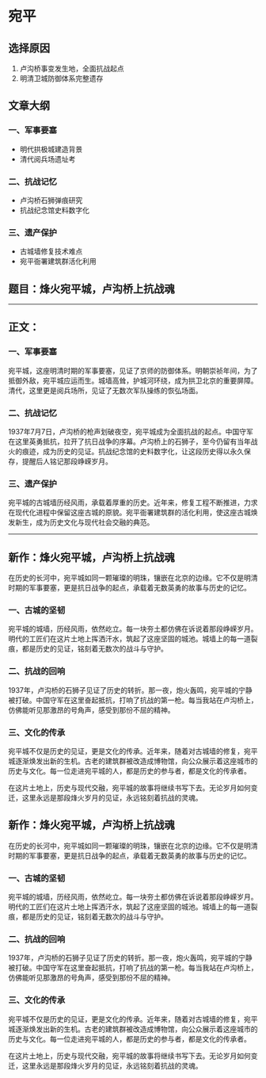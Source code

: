 # 宛平

## 选择原因
1. 卢沟桥事变发生地，全面抗战起点
2. 明清卫城防御体系完整遗存

## 文章大纲
### 一、军事要塞
- 明代拱极城建造背景
- 清代阅兵场遗址考

### 二、抗战记忆
- 卢沟桥石狮弹痕研究
- 抗战纪念馆史料数字化

### 三、遗产保护
- 古城墙修复技术难点
- 宛平衙署建筑群活化利用

## 题目：烽火宛平城，卢沟桥上抗战魂

---

## 正文：

### 一、军事要塞

宛平城，这座明清时期的军事要塞，见证了京师的防御体系。明朝崇祯年间，为了抵御外敌，宛平城应运而生。城墙高耸，护城河环绕，成为拱卫北京的重要屏障。清代，这里更是阅兵场所，见证了无数次军队操练的恢弘场面。

### 二、抗战记忆

1937年7月7日，卢沟桥的枪声划破夜空，宛平城成为全面抗战的起点。中国守军在这里英勇抵抗，拉开了抗日战争的序幕。卢沟桥上的石狮子，至今仍留有当年战火的痕迹，成为历史的见证。抗战纪念馆的史料数字化，让这段历史得以永久保存，提醒后人铭记那段峥嵘岁月。

### 三、遗产保护

宛平城的古城墙历经风雨，承载着厚重的历史。近年来，修复工程不断推进，力求在现代化进程中保留这座古城的原貌。宛平衙署建筑群的活化利用，使这座古城焕发新生，成为历史文化与现代社会交融的典范。

---
## 新作：烽火宛平城，卢沟桥上抗战魂

在历史的长河中，宛平城如同一颗璀璨的明珠，镶嵌在北京的边缘。它不仅是明清时期的军事要塞，更是抗日战争的起点，承载着无数英勇的故事与历史的记忆。

### 一、古城的坚韧

宛平城的城墙，历经风雨，依然屹立。每一块夯土都仿佛在诉说着那段峥嵘岁月。明代的工匠们在这片土地上挥洒汗水，筑起了这座坚固的城池。城墙上的每一道裂痕，都是历史的见证，铭刻着无数次的战斗与守护。

### 二、抗战的回响

1937年，卢沟桥的石狮子见证了历史的转折。那一夜，炮火轰鸣，宛平城的宁静被打破。中国守军在这里奋起抵抗，打响了抗战的第一枪。每当我站在卢沟桥上，仿佛能听见那激昂的号角声，感受到那份不屈的精神。

### 三、文化的传承

宛平城不仅是历史的见证，更是文化的传承。近年来，随着对古城墙的修复，宛平城逐渐焕发出新的生机。古老的建筑群被改造成博物馆，向公众展示着这座城市的历史与文化。每一位走进宛平城的人，都是历史的参与者，都是文化的传承者。

在这片土地上，历史与现代交融，宛平城的故事将继续书写下去。无论岁月如何变迁，这里永远是那段烽火岁月的见证，永远铭刻着抗战的灵魂。

## 新作：烽火宛平城，卢沟桥上抗战魂

在历史的长河中，宛平城如同一颗璀璨的明珠，镶嵌在北京的边缘。它不仅是明清时期的军事要塞，更是抗日战争的起点，承载着无数英勇的故事与历史的记忆。

### 一、古城的坚韧

宛平城的城墙，历经风雨，依然屹立。每一块夯土都仿佛在诉说着那段峥嵘岁月。明代的工匠们在这片土地上挥洒汗水，筑起了这座坚固的城池。城墙上的每一道裂痕，都是历史的见证，铭刻着无数次的战斗与守护。

### 二、抗战的回响

1937年，卢沟桥的石狮子见证了历史的转折。那一夜，炮火轰鸣，宛平城的宁静被打破。中国守军在这里奋起抵抗，打响了抗战的第一枪。每当我站在卢沟桥上，仿佛能听见那激昂的号角声，感受到那份不屈的精神。

### 三、文化的传承

宛平城不仅是历史的见证，更是文化的传承。近年来，随着对古城墙的修复，宛平城逐渐焕发出新的生机。古老的建筑群被改造成博物馆，向公众展示着这座城市的历史与文化。每一位走进宛平城的人，都是历史的参与者，都是文化的传承者。

在这片土地上，历史与现代交融，宛平城的故事将继续书写下去。无论岁月如何变迁，这里永远是那段烽火岁月的见证，永远铭刻着抗战的灵魂。